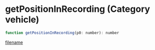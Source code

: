 # getPositionInRecording (Category vehicle)

```js
function getPositionInRecording(p0: number): number
```

[filename](getPositionInRecording_m.md ':include')